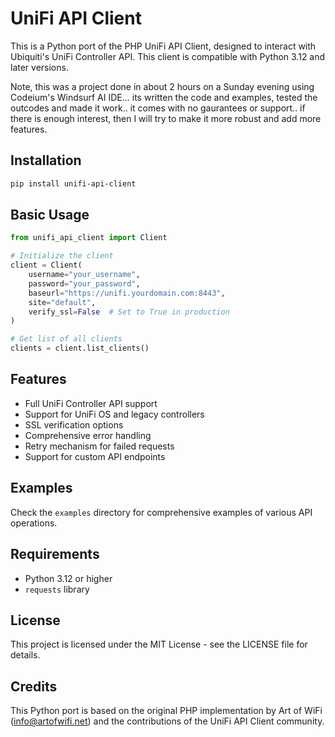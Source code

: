 # UniFi API Client

This is a Python port of the PHP UniFi API Client, designed to interact with Ubiquiti's UniFi Controller API. This client is compatible with Python 3.12 and later versions.

Note, this was a project done in about 2 hours on a Sunday evening using Codeium's Windsurf AI IDE... its written the code and examples, tested the outcodes and made it work.. it comes with no gaurantees or support.. if there is enough interest, then I will try to make it more robust and add more features.


## Installation

```bash
pip install unifi-api-client
```

## Basic Usage

```python
from unifi_api_client import Client

# Initialize the client
client = Client(
    username="your_username",
    password="your_password",
    baseurl="https://unifi.yourdomain.com:8443",
    site="default",
    verify_ssl=False  # Set to True in production
)

# Get list of all clients
clients = client.list_clients()
```

## Features

- Full UniFi Controller API support
- Support for UniFi OS and legacy controllers
- SSL verification options
- Comprehensive error handling
- Retry mechanism for failed requests
- Support for custom API endpoints

## Examples

Check the `examples` directory for comprehensive examples of various API operations.

## Requirements

- Python 3.12 or higher
- `requests` library

## License

This project is licensed under the MIT License - see the LICENSE file for details.

## Credits

This Python port is based on the original PHP implementation by Art of WiFi (info@artofwifi.net) and the contributions of the UniFi API Client community.
